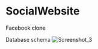 # SocialWebsite
Facebook clone

Database schema
![Screenshot_3](https://github.com/Kurtana13/SocialWebsite/assets/71670083/b642810b-5b41-4ea1-a9b3-d62c58fa2e36)
